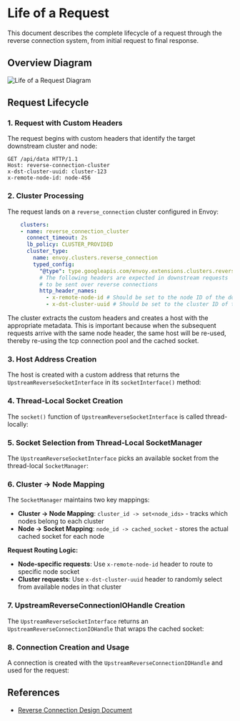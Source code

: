 # Life of a Request

This document describes the complete lifecycle of a request through the reverse connection system, from initial request to final response.

## Overview Diagram

![Life of a Request Diagram](https://lucid.app/lucidchart/c369b0df-436b-4dbb-b32b-03d2412c1db2/edit?invitationId=inv_1aa0e150-484c-4b43-9799-afb3d61289e1&page=IjcZ1O4Q5TdRF#)

## Request Lifecycle

### 1. Request with Custom Headers

The request begins with custom headers that identify the target downstream cluster and node:

```http
GET /api/data HTTP/1.1
Host: reverse-connection-cluster
x-dst-cluster-uuid: cluster-123
x-remote-node-id: node-456
```

### 2. Cluster Processing

The request lands on a `reverse_connection` cluster configured in Envoy:

```yaml
    clusters:
    - name: reverse_connection_cluster
      connect_timeout: 2s
      lb_policy: CLUSTER_PROVIDED
      cluster_type:
        name: envoy.clusters.reverse_connection
        typed_config:
          "@type": type.googleapis.com/envoy.extensions.clusters.reverse_connection.v3alpha.RevConClusterConfig
          # The following headers are expected in downstream requests
          # to be sent over reverse connections
          http_header_names:
            - x-remote-node-id # Should be set to the node ID of the downstream envoy node, ie., on-prem-node
            - x-dst-cluster-uuid # Should be set to the cluster ID of the downstream envoy node, ie., on-prem
```

The cluster extracts the custom headers and creates a host with the appropriate metadata. This is important because when the subsequent requests arrive with the same node header, the same host will be re-used, thereby re-using the tcp connection pool and the cached socket.

### 3. Host Address Creation

The host is created with a custom address that returns the `UpstreamReverseSocketInterface` in its `socketInterface()` method:

### 4. Thread-Local Socket Creation

The `socket()` function of `UpstreamReverseSocketInterface` is called thread-locally:


### 5. Socket Selection from Thread-Local SocketManager

The `UpstreamReverseSocketInterface` picks an available socket from the thread-local `SocketManager`:


### 6. Cluster -> Node Mapping

The `SocketManager` maintains two key mappings:

- **Cluster → Node Mapping**: `cluster_id -> set<node_ids>` - tracks which nodes belong to each cluster
- **Node → Socket Mapping**: `node_id -> cached_socket` - stores the actual cached socket for each node

**Request Routing Logic:**
- **Node-specific requests**: Use `x-remote-node-id` header to route to specific node socket
- **Cluster requests**: Use `x-dst-cluster-uuid` header to randomly select from available nodes in that cluster

### 7. UpstreamReverseConnectionIOHandle Creation

The `UpstreamReverseSocketInterface` returns an `UpstreamReverseConnectionIOHandle` that wraps the cached socket:


### 8. Connection Creation and Usage

A connection is created with the `UpstreamReverseConnectionIOHandle` and used for the request:


## References
- [Reverse Connection Design Document](https://docs.google.com/document/d/1rH91TgPX7JbTcWYacCpavY4hiA1ce1yQE4mN3XZSewo/edit?tab=t.0) 